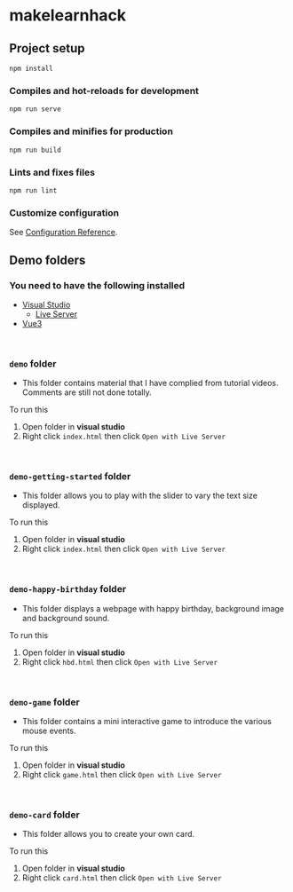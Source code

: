 # makelearnhack

## Project setup
```
npm install
```

### Compiles and hot-reloads for development
```
npm run serve
```

### Compiles and minifies for production
```
npm run build
```

### Lints and fixes files
```
npm run lint
```

### Customize configuration
See [Configuration Reference](https://cli.vuejs.org/config/).

## Demo folders
### You need to have the following installed
- [Visual Studio](https://visualstudio.microsoft.com/downloads/)
    - [Live Server](https://marketplace.visualstudio.com/items?itemName=ritwickdey.LiveServer)
- [Vue3](https://cli.vuejs.org/guide/installation.html)

<br>

### ```demo``` folder
- This folder contains material that I have complied from tutorial videos. Comments are still not done totally.

To run this
1. Open folder in **visual studio**
2. Right click ```index.html``` then click ```Open with Live Server```

<br>

### ```demo-getting-started``` folder
- This folder allows you to play with the slider to vary the text size displayed.

To run this
1. Open folder in **visual studio**
2. Right click ```index.html``` then click ```Open with Live Server```

<br>

### ```demo-happy-birthday``` folder
- This folder displays a webpage with happy birthday, background image and background sound.

To run this
1. Open folder in **visual studio**
2. Right click ```hbd.html``` then click ```Open with Live Server```

<br>

### ```demo-game``` folder
- This folder contains a mini interactive game to introduce the various mouse events.

To run this
1. Open folder in **visual studio**
2. Right click ```game.html``` then click ```Open with Live Server```

<br>

### ```demo-card``` folder
- This folder allows you to create your own card.

To run this
1. Open folder in **visual studio**
2. Right click ```card.html``` then click ```Open with Live Server```
